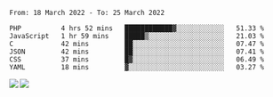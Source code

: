 <!--START_SECTION:waka-->

```text
From: 18 March 2022 - To: 25 March 2022

PHP          4 hrs 52 mins   ████████████▓░░░░░░░░░░░░   51.33 %
JavaScript   1 hr 59 mins    █████▒░░░░░░░░░░░░░░░░░░░   21.03 %
C            42 mins         ██░░░░░░░░░░░░░░░░░░░░░░░   07.47 %
JSON         42 mins         ██░░░░░░░░░░░░░░░░░░░░░░░   07.41 %
CSS          37 mins         █▓░░░░░░░░░░░░░░░░░░░░░░░   06.49 %
YAML         18 mins         ▓░░░░░░░░░░░░░░░░░░░░░░░░   03.27 %
```

<!--END_SECTION:waka-->
<a href="https://github.com/anuraghazra/github-readme-stats">
  <img align="left" src="https://github-readme-stats.vercel.app/api?username=Tanesan&count_private=true&show_icons=true" />
<img align="left" src="https://github-readme-stats.vercel.app/api/top-langs/?username=Tanesan" />
</a>
